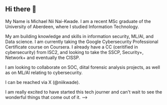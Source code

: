 ## Hi there 👋

My Name is Michael Nii Nai-Kwade. I am a recent MSc graduate of the University of Aberdeen, where I studied Information Technology.

My am building knowledge and skills in information security, ML/Al, and Data science.
I am currently taking the Google Cybersecurity Professional Certificate course on Coursera. I already have a CC (ceritified in cybersecurity) from ISC2, and looking to take the SSCP, Security+, Network+ and eventually the CISSP.

I am looking to collaborate on SOC, diital forensic analysis projects, as well as on ML/Al relating to cybersecurity.

I can be reached via X (@niikwade). 

I am really excited to have started this tech journer and can't wait to see the wonderful things that come out of it.
-->

